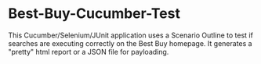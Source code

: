 # Best-Buy-Cucumber-Test
This Cucumber/Selenium/JUnit application  uses a Scenario Outline to test if searches are executing correctly on the Best Buy homepage. It generates a "pretty" html report or a JSON file for payloading.
